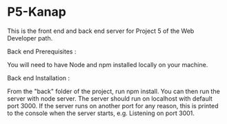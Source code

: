 # P5-Kanap

This is the front end and back end server for Project 5 of the Web Developer path.


Back end Prerequisites :

You will need to have Node and npm installed locally on your machine.

Back end Installation :

From the "back" folder of the project, run npm install. You can then run the server with node server. 
The server should run on localhost with default port 3000. 
If the server runs on another port for any reason, this is printed to the console when the server starts, e.g. Listening on port 3001.

